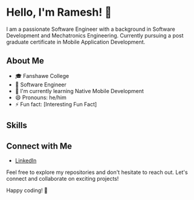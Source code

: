 # Hello, I'm Ramesh! 👋

I am a passionate Software Engineer with a background in Software Development and Mechatronics Engineering. Currently pursuing a post graduate certificate in Mobile Application Development.

## About Me

- 🎓 Fanshawe College
- 💼 Software Engineer
- 🌱 I'm currently learning Native Mobile Development
- 😄 Pronouns: he/him
- ⚡ Fun fact: [Interesting Fun Fact]

## Skills


## Connect with Me

- [LinkedIn](https://www.linkedin.com/in/rameshabeysekara/)

Feel free to explore my repositories and don't hesitate to reach out. Let's connect and collaborate on exciting projects!

Happy coding! 🚀
